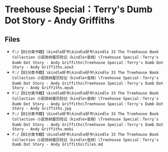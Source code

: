 # Treehouse Special：Terry's Dumb Dot Story - Andy Griffiths

## Files

- `F:/【01分类书籍】\kindle好书\kindle好书\kindle 33 The Treehouse Book Collection 小屁孩树屋历险记（kindle+音频）\Treehouse Special：Terry's Dumb Dot Story - Andy Griffiths\Treehouse Special：Terry's Dumb Dot Story - Andy Griffiths.azw3`
- `F:/【01分类书籍】\kindle好书\kindle好书\kindle 33 The Treehouse Book Collection 小屁孩树屋历险记（kindle+音频）\Treehouse Special：Terry's Dumb Dot Story - Andy Griffiths\Treehouse Special：Terry's Dumb Dot Story - Andy Griffiths.epub`
- `F:/【01分类书籍】\kindle好书\kindle好书\kindle 33 The Treehouse Book Collection 小屁孩树屋历险记（kindle+音频）\Treehouse Special：Terry's Dumb Dot Story - Andy Griffiths\Treehouse Special：Terry's Dumb Dot Story - Andy Griffiths.jpg`
- `F:/【01分类书籍】\kindle好书\kindle好书\kindle 33 The Treehouse Book Collection 小屁孩树屋历险记（kindle+音频）\Treehouse Special：Terry's Dumb Dot Story - Andy Griffiths\Treehouse Special：Terry's Dumb Dot Story - Andy Griffiths.mobi`
- `F:/【01分类书籍】\kindle好书\kindle好书\kindle 33 The Treehouse Book Collection 小屁孩树屋历险记（kindle+音频）\Treehouse Special：Terry's Dumb Dot Story - Andy Griffiths\files.md`
